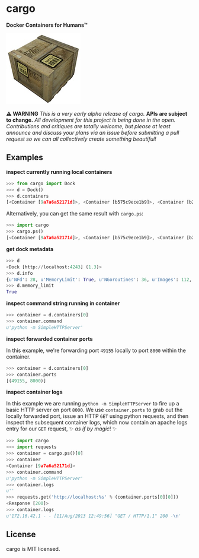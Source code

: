 cargo
=====
**Docker Containers for Humans™**

![](supply_crate.jpg)

**:warning: WARNING** *This is a very early alpha release of cargo.* **APIs are subject to change.**
*All development for this project is being done in the open.  Contributions 
and critiques are totally welcome, but please at least announce and discuss your 
plans via an issue before submitting a pull request so we can all collectively create 
something beautiful!*

## Examples

**inspect currently running local containers**

```python
>>> from cargo import Dock
>>> d = Dock()
>>> d.containers
[<Container [9a7a6a52171d]>, <Container [b575c9ece1b9]>, <Container [b225c9398c4b]>]

```
Alternatively, you can get the same result with `cargo.ps`:

```python
>>> import cargo
>>> cargo.ps()
[<Container [9a7a6a52171d]>, <Container [b575c9ece1b9]>, <Container [b225c9398c4b]>]
```

**get dock metadata**

```python
>>> d 
<Dock [http://localhost:4243] (1.3)>
>>> d.info
{u'NFd': 28, u'MemoryLimit': True, u'NGoroutines': 36, u'Images': 112, u'Debug': False, u'Containers': 189}
>>> d.memory_limit
True
```

**inspect command string running in container**

```python
>>> container = d.containers[0]
>>> container.command
u'python -m SimpleHTTPServer'
```

**inspect forwarded container ports**

In this example, we're forwarding port `49155` locally to port 
`8000` within the container.

```python
>>> container = d.containers[0]
>>> container.ports
[(49155, 8000)]
```

**inspect container logs**

In this example we are running `python -m SimpleHTTPServer` to fire up a basic HTTP 
server on port `8000`.  We use `container.ports` to grab out the locally forwarded port, 
issue an HTTP `GET` using python requests, and then inspect the subsequent container 
logs, which now contain an apache logs entry for our `GET` request, :sparkles: 
*as if by magic*! :sparkles:

```python
>>> import cargo
>>> import requests
>>> container = cargo.ps()[0]
>>> container
<Container [9a7a6a52171d]>
>>> container.command
u'python -m SimpleHTTPServer'
>>> container.logs
u''
>>> requests.get('http://localhost:%s' % (container.ports[0][0]))
<Response [200]>
>>> container.logs
u'172.16.42.1 - - [11/Aug/2013 12:49:56] "GET / HTTP/1.1" 200 -\n'
```

## License

cargo is MIT licensed.
